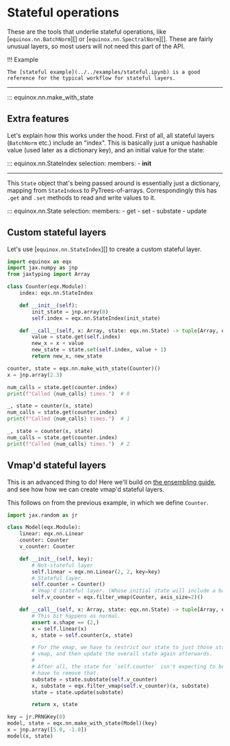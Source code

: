 # Stateful operations

These are the tools that underlie stateful operations, like [`equinox.nn.BatchNorm`][] or [`equinox.nn.SpectralNorm`][]. These are fairly unusual layers, so most users will not need this part of the API.

!!! Example

    The [stateful example](../../examples/stateful.ipynb) is a good reference for the typical workflow for stateful layers.

---

::: equinox.nn.make_with_state

## Extra features

Let's explain how this works under the hood. First of all, all stateful layers (`BatchNorm` etc.) include an "index". This is basically just a unique hashable value (used later as a dictionary key), and an initial value for the state:

::: equinox.nn.StateIndex
    selection:
        members:
            - __init__

---

This `State` object that's being passed around is essentially just a dictionary, mapping from `StateIndex`s to PyTrees-of-arrays. Correspondingly this has `.get` and `.set` methods to read and write values to it.

::: equinox.nn.State
    selection:
        members:
            - get
            - set
            - substate
            - update

## Custom stateful layers

Let's use [`equinox.nn.StateIndex`][] to create a custom stateful layer.

```python
import equinox as eqx
import jax.numpy as jnp
from jaxtyping import Array

class Counter(eqx.Module):
    index: eqx.nn.StateIndex

    def __init__(self):
        init_state = jnp.array(0)
        self.index = eqx.nn.StateIndex(init_state)

    def __call__(self, x: Array, state: eqx.nn.State) -> tuple[Array, eqx.nn.State]:
        value = state.get(self.index)
        new_x = x + value
        new_state = state.set(self.index, value + 1)
        return new_x, new_state

counter, state = eqx.nn.make_with_state(Counter)()
x = jnp.array(2.3)

num_calls = state.get(counter.index)
print(f"Called {num_calls} times.")  # 0

_, state = counter(x, state)
num_calls = state.get(counter.index)
print(f"Called {num_calls} times.")  # 1

_, state = counter(x, state)
num_calls = state.get(counter.index)
print(f"Called {num_calls} times.")  # 2
```

## Vmap'd stateful layers

This is an advanced thing to do! Here we'll build on [the ensembling guide](../../../tricks/#ensembling), and see how how we can create vmap'd stateful layers.

This follows on from the previous example, in which we define `Counter`.
```python
import jax.random as jr

class Model(eqx.Module):
    linear: eqx.nn.Linear
    counter: Counter
    v_counter: Counter

    def __init__(self, key):
        # Not-stateful layer
        self.linear = eqx.nn.Linear(2, 2, key=key)
        # Stateful layer.
        self.counter = Counter()
        # Vmap'd stateful layer. (Whose initial state will include a batch dimension.)
        self.v_counter = eqx.filter_vmap(Counter, axis_size=2)()

    def __call__(self, x: Array, state: eqx.nn.State) -> tuple[Array, eqx.nn.State]:
        # This bit happens as normal.
        assert x.shape == (2,)
        x = self.linear(x)
        x, state = self.counter(x, state)

        # For the vmap, we have to restrict our state to just those states we want to
        # vmap, and then update the overall state again afterwards.
        #
        # After all, the state for `self.counter` isn't expecting to be batched, so we
        # have to remove that.
        substate = state.substate(self.v_counter)
        x, substate = eqx.filter_vmap(self.v_counter)(x, substate)
        state = state.update(substate)

        return x, state

key = jr.PRNGKey(0)
model, state = eqx.nn.make_with_state(Model)(key)
x = jnp.array([5.0, -1.0])
model(x, state)
```
